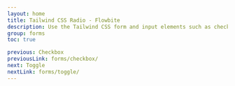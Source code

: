 ```yaml
---
layout: home
title: Tailwind CSS Radio - Flowbite
description: Use the Tailwind CSS form and input elements such as checkboxes, radios, textarea, text inputs to collect information from users with Flowbite
group: forms
toc: true

previous: Checkbox
previousLink: forms/checkbox/
next: Toggle
nextLink: forms/toggle/
---
```

